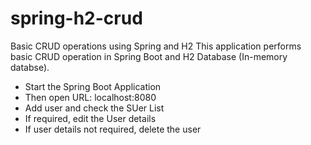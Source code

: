 # spring-h2-crud
Basic CRUD operations using Spring and H2
This application performs basic CRUD operation in Spring Boot and H2 Database (In-memory databse).

- Start the Spring Boot Application
- Then open URL: localhost:8080
- Add user and check the SUer List
- If required, edit the User details
- If user details not required, delete the user
